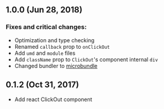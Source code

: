 ## 1.0.0 (Jun 28, 2018)

### Fixes and critical changes:
- Optimization and type checking
- Renamed `callback` prop to `onClickOut`
- Add `umd` and `module` files
- Add `className` prop to `ClickOut`'s component internal `div`
- Changed bundler to [microbundle](https://github.com/developit/microbundle)

## 0.1.2 (Oct 31, 2017)

- Add react ClickOut component

